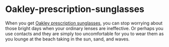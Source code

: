 # Oakley-prescription-sunglasses
When you get <a href="https://arizonasvision.com/prescription-sunglasses/">Oakley prescription sunglasses</a>, you can stop worrying about those bright days when your ordinary lenses are ineffective. Or perhaps you use contacts and they are simply too uncomfortable for you to wear them as you lounge at the beach taking in the sun, sand, and waves.

